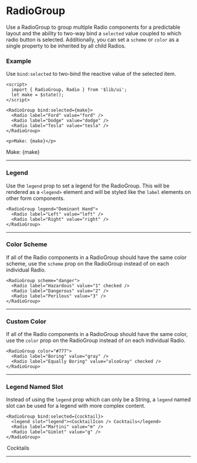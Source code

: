 <script>
	import { Radio, RadioGroup } from '$lib/ui';
  import Tables from './Tables.svelte';
  import { Martini } from 'lucide-svelte';

  let make = $state();
  let hand = $state();
  let level = $state();
  let color = $state();
  let cocktail = $state();
</script>

# RadioGroup

Use a RadioGroup to group multiple Radio components for a predictable layout and the ability to two-way bind a
`selected` value coupled to which radio button is selected. Additionally, you can  set a `scheme` or `color` as a single
property to be inherited by all child Radios.

### Example

Use `bind:selected` to two-bind the reactive value of the selected item.

```svelte
<script>
  import { RadioGroup, Radio } from '$lib/ui';
  let make = $state();
</script>

<RadioGroup bind:selected={make}>
  <Radio label="Ford" value="ford" />
  <Radio label="Dodge" value="dodge" />
  <Radio label="Tesla" value="tesla" />
</RadioGroup>

<p>Make: {make}</p>
```
<RadioGroup bind:selected={make}>
  <Radio label="Ford" value="ford" />
  <Radio label="Dodge" value="dodge" />
  <Radio label="Tesla" value="tesla" />
</RadioGroup>

<p>Make: {make}</p>

---

### Legend

Use the `legend` prop to set a legend for the RadioGroup. This will be rendered as a `<legend>` element and will be
styled like the `label` elements on other form components.

```svelte
<RadioGroup legend="Dominant Hand">
  <Radio label="Left" value="left" />
  <Radio label="Right" value="right" />
</RadioGroup>
```
<RadioGroup legend="Dominant Hand">
  <Radio label="Left" value="left" />
  <Radio label="Right" value="right" />
</RadioGroup>

---

### Color Scheme

If all of the Radio components in a RadioGroup should have the same color scheme, use the `scheme` prop on the
RadioGroup instead of on each individual Radio.

```svelte
<RadioGroup scheme="danger">
  <Radio label="Hazardous" value="1" checked />
  <Radio label="Dangerous" value="2" />
  <Radio label="Perilous" value="3" />
</RadioGroup>
```
<RadioGroup scheme="danger">
  <Radio label="Hazardous" value="1" checked />
  <Radio label="Dangerous" value="2" />
  <Radio label="Perilous" value="3" />
</RadioGroup>

---

### Custom Color

If all of the Radio components in a RadioGroup should have the same color, use the `color` prop on the
RadioGroup instead of on each individual Radio.

```svelte
<RadioGroup color="#777">
  <Radio label="Boring" value="gray" />
  <Radio label="Equally Boring" value="alsoGray" checked />
</RadioGroup>
```
<RadioGroup color="#777">
  <Radio label="Boring" value="gray" />
  <Radio label="Equally Boring" value="alsoGray" checked />
</RadioGroup>

---

### Legend Named Slot

Instead of using the `legend` prop which can only be a String, a `legend` named slot can be used for a legend with more
complex content.

```svelte
<RadioGroup bind:selected={cocktail}>
  <legend slot="legend"><CocktailIcon /> Cocktails</legend>
  <Radio label="Martini" value="m" />
  <Radio label="Gimlet" value="g" />
</RadioGroup>
```
<RadioGroup bind:selected={cocktail}>
  <legend slot="legend" class="flex items-center pb-2"><Martini size={20} /> Cocktails</legend>
  <Radio label="Martini" value="m" />
  <Radio label="Gimlet" value="g" />
</RadioGroup>

---
<Tables />